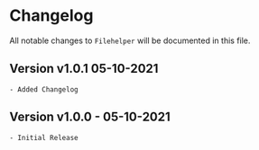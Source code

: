 # Changelog

All notable changes to `Filehelper` will be documented in this file.

## Version v1.0.1 05-10-2021
    - Added Changelog

## Version v1.0.0 - 05-10-2021
    - Initial Release
